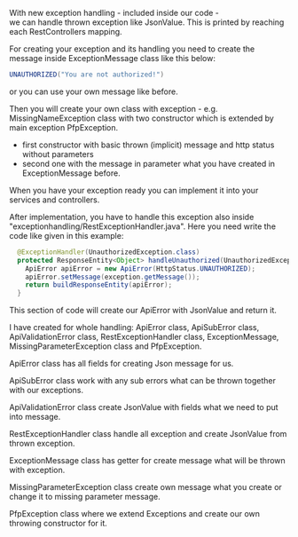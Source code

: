 With new exception handling - included inside our code -  
we can handle thrown exception like JsonValue.
This is printed by reaching each RestControllers mapping.

For creating your exception and its handling you need to create the message 
inside ExceptionMessage class like this below:
```java
UNAUTHORIZED("You are not authorized!")
```
or you can use your own message like before.

Then you will create your own class with exception - e.g. MissingNameException class 
with two constructor which is extended by main exception PfpException.
- first constructor with basic thrown (implicit) message and http status without parameters
- second one with the message in parameter what you have created in ExceptionMessage before.

When you have your exception ready you can implement it into your services and controllers.

After implementation, you have to handle this exception also inside 
"exceptionhandling/RestExceptionHandler.java".
Here you need write the code like given in this example:
```java
  @ExceptionHandler(UnauthorizedException.class)
  protected ResponseEntity<Object> handleUnauthorized(UnauthorizedException exception) {
    ApiError apiError = new ApiError(HttpStatus.UNAUTHORIZED);
    apiError.setMessage(exception.getMessage());
    return buildResponseEntity(apiError);
  }
```

This section of code will create our ApiError with JsonValue and return it.

I have created for whole handling: ApiError class, ApiSubError class,
ApiValidationError class, RestExceptionHandler class, ExceptionMessage,
MissingParameterException class and PfpException.

ApiError class has all fields for creating Json message for us.

ApiSubError class work with any sub errors what can be thrown together with our exceptions.

ApiValidationError class create JsonValue with fields what we need to put into message.

RestExceptionHandler class handle all exception and create JsonValue from thrown exception.

ExceptionMessage class has getter for create message what will be thrown with exception.

MissingParameterException class create own message what you create
or change it to missing parameter message.

PfpException class where we extend Exceptions and create our own throwing constructor for it.


